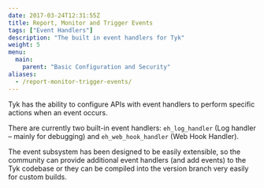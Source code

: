 ```yaml
---
date: 2017-03-24T12:31:55Z
title: Report, Monitor and Trigger Events
tags: ["Event Handlers"]
description: "The built in event handlers for Tyk"
weight: 5
menu: 
  main:
    parent: "Basic Configuration and Security"
aliases:
  - /report-monitor-trigger-events/
---
```


Tyk has the ability to configure APIs with event handlers to perform specific actions when an event occurs.

There are currently two built-in event handlers: `eh_log_handler` (Log handler – mainly for debugging) and `eh_web_hook_handler` (Web Hook Handler).

The event subsystem has been designed to be easily extensible, so the community can provide additional event handlers (and add events) to the Tyk codebase or they can be compiled into the version branch very easily for custom builds.
